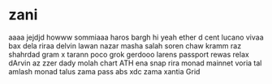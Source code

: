 # zani
aaaa
jejdjd
howww
sommiaaa
haros
bargh
hi
yeah
ether
d cent
lucano
vivaa
bax
dela
riraa
delvin
lawan
nazar
masha
salah
soren
chaw
kramm
raz
shahrdad
gram
x
tarann
poco
grok
gerdooo
larens
passport
rewas
relax
dArvin 
az
zzer
dady
molah
chart
ATH
ena
snap
rira
monad mainnet
voria
tal
amlash
monad
talus
zama
 pass
abs
xdc
zama
xantia
Grid